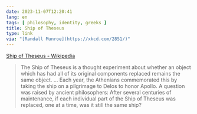 ```yaml
---
date: 2023-11-07T12:20:41
lang: en
tags: [ philosophy, identity, greeks ]
title: Ship of Theseus
type: link
via: "[Randall Munroe](https://xkcd.com/2851/)"
---
```


[Ship of Theseus - Wikipedia](https://en.wikipedia.org/wiki/Ship_of_Theseus)

> The Ship of Theseus is a thought experiment about whether an object which has had all of its original components replaced remains the same object. … Each year, the Athenians commemorated this by taking the ship on a pilgrimage to Delos to honor Apollo. A question was raised by ancient philosophers: After several centuries of maintenance, if each individual part of the Ship of Theseus was replaced, one at a time, was it still the same ship?
